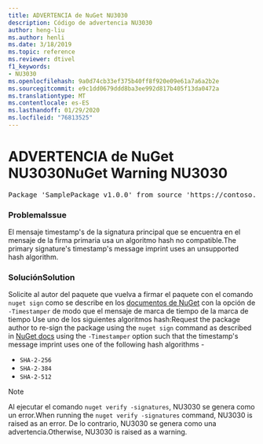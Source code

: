 ```yaml
---
title: ADVERTENCIA de NuGet NU3030
description: Código de advertencia NU3030
author: heng-liu
ms.author: henli
ms.date: 3/18/2019
ms.topic: reference
ms.reviewer: dtivel
f1_keywords:
- NU3030
ms.openlocfilehash: 9a0d74cb33ef375b40ff8f920e09e61a7a6a2b2e
ms.sourcegitcommit: e9c1dd0679ddd8ba3ee992d817b405f13da0472a
ms.translationtype: MT
ms.contentlocale: es-ES
ms.lasthandoff: 01/29/2020
ms.locfileid: "76813525"
---
```

# <a name="nuget-warning-nu3030"></a><span data-ttu-id="71578-103">ADVERTENCIA de NuGet NU3030</span><span class="sxs-lookup"><span data-stu-id="71578-103">NuGet Warning NU3030</span></span>

<pre>Package 'SamplePackage v1.0.0' from source 'https://contoso.com/index.json': The primary signature's timestamp's message imprint uses an unsupported hash algorithm.</pre>

### <a name="issue"></a><span data-ttu-id="71578-104">Problema</span><span class="sxs-lookup"><span data-stu-id="71578-104">Issue</span></span>

<span data-ttu-id="71578-105">El mensaje timestamp's de la signatura principal que se encuentra en el mensaje de la firma primaria usa un algoritmo hash no compatible.</span><span class="sxs-lookup"><span data-stu-id="71578-105">The primary signature's timestamp's message imprint uses an unsupported hash algorithm.</span></span>  


### <a name="solution"></a><span data-ttu-id="71578-106">Solución</span><span class="sxs-lookup"><span data-stu-id="71578-106">Solution</span></span>

<span data-ttu-id="71578-107">Solicite al autor del paquete que vuelva a firmar el paquete con el comando `nuget sign` como se describe en los [documentos de NuGet](../../create-packages/sign-a-package.md) con la opción de `-Timestamper` de modo que el mensaje de marca de tiempo de la marca de tiempo Use uno de los siguientes algoritmos hash:</span><span class="sxs-lookup"><span data-stu-id="71578-107">Request the package author to re-sign the package using the `nuget sign` command as described in [NuGet docs](../../create-packages/sign-a-package.md) using the `-Timestamper` option such that the timestamp's message imprint uses one of the following hash algorithms -</span></span>
* `SHA-2-256`
* `SHA-2-384`
* `SHA-2-512`


> [!Note]
> <span data-ttu-id="71578-108">Al ejecutar el comando `nuget verify -signatures`, NU3030 se genera como un error.</span><span class="sxs-lookup"><span data-stu-id="71578-108">When running the `nuget verify -signatures` command, NU3030 is raised as an error.</span></span> <span data-ttu-id="71578-109">De lo contrario, NU3030 se genera como una advertencia.</span><span class="sxs-lookup"><span data-stu-id="71578-109">Otherwise, NU3030 is raised as a warning.</span></span>
